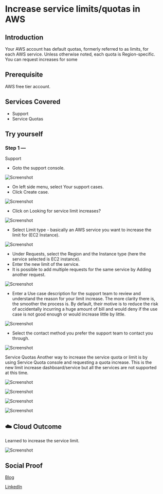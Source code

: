 # Increase service limits/quotas in AWS

## Introduction

Your AWS account has default quotas, formerly referred to as limits, for each AWS service. Unless otherwise noted, each quota is Region-specific. You can request increases for some 

## Prerequisite

AWS free tier account.

## Services Covered

- Support
- Service Quotas

## Try yourself

### Step 1 — 
Support
- Goto the support console.

![Screenshot](https://github.com/aaditunni/100DaysOfCloud/blob/main/Journey/036/day36.JPG)

- On left side menu, select Your support cases.
- Click Create case.

![Screenshot](https://github.com/aaditunni/100DaysOfCloud/blob/main/Journey/036/day36.1.JPG)

- Click on Looking for service limit increases?

![Screenshot](https://github.com/aaditunni/100DaysOfCloud/blob/main/Journey/036/day36.2.JPG)

- Select Limit type - basically an AWS service you want to increase the limit for (EC2 Instance).

![Screenshot](https://github.com/aaditunni/100DaysOfCloud/blob/main/Journey/036/day36.3.JPG)

- Under Requests, select the Region and the Instance type (here the service selected is EC2 instance).
- Enter the new limit of the service.
- It is possible to add multiple requests for the same service by Adding another request.

![Screenshot](https://github.com/aaditunni/100DaysOfCloud/blob/main/Journey/036/day36.4.JPG)

- Enter a Use case description for the support team to review and understand the reason for your limit increase. The more clarity there is, the smoother the process is. By default, their motive is to reduce the risk of accidentally incurring a huge amount of bill and would deny if the use case is not good enough or would increase little by little.

![Screenshot](https://github.com/aaditunni/100DaysOfCloud/blob/main/Journey/036/day36.5.JPG)

- Select the contact method you prefer the support team to contact you through.

![Screenshot](https://github.com/aaditunni/100DaysOfCloud/blob/main/Journey/036/day36.6.JPG)

Service Quotas
Another way to increase the service quota or limit is by using Service Quota console and requesting a quota increase. This is the new limit increase dashboard/service but all the services are not supported at this time.

![Screenshot](https://github.com/aaditunni/100DaysOfCloud/blob/main/Journey/036/day36.7.JPG)

![Screenshot](https://github.com/aaditunni/100DaysOfCloud/blob/main/Journey/036/day36.8.JPG)

![Screenshot](https://github.com/aaditunni/100DaysOfCloud/blob/main/Journey/036/day36.9.JPG)

![Screenshot](https://github.com/aaditunni/100DaysOfCloud/blob/main/Journey/036/day36.10.JPG)

## ☁️ Cloud Outcome

Learned to increase the service limit.

![Screenshot](https://github.com/aaditunni/100DaysOfCloud/blob/main/Journey/036/day36.11.JPG)

## Social Proof

[Blog](https://dev.to/aaditunni/increase-service-limitsquotas-in-aws-5gn0)

[LinkedIn](https://www.linkedin.com/posts/aaditunni_100daysofcloud-aws-cloud-activity-7027946131208716288-mgzk?utm_source=share&utm_medium=member_desktop)
